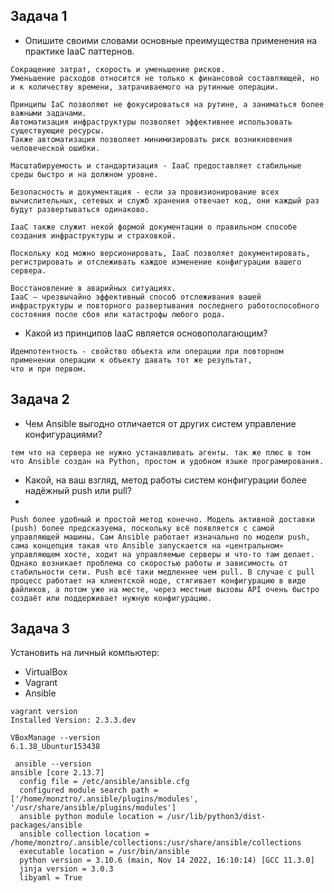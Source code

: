 ## Задача 1

- Опишите своими словами основные преимущества применения на практике IaaC паттернов.

```
Сокращение затрат, скорость и уменьшение рисков.
Уменьшение расходов относится не только к финансовой составляющей, но и к количеству времени, затрачиваемого на рутинные операции. 

Принципы IaC позволяют не фокусироваться на рутине, а заниматься более важными задачами. 
Автоматизация инфраструктуры позволяет эффективнее использовать существующие ресурсы.
Также автоматизация позволяет минимизировать риск возникновения человеческой ошибки. 

Масштабируемость и стандартизация - IаaC предоставляет стабильные среды быстро и на должном уровне. 

Безопасность и документация - если за провизионирование всех вычислительных, сетевых и служб хранения отвечает код, они каждый раз будут развертываться одинаково.

IаaC также служит некой формой документации о правильном способе создания инфраструктуры и страховкой.

Поскольку код можно версионировать, IaаC позволяет документировать, регистрировать и отслеживать каждое изменение конфигурации вашего сервера.

Восстановление в аварийных ситуациях.
IaаC — чрезвычайно эффективный способ отслеживания вашей инфраструктуры и повторного развертывания последнего работоспособного состояния после сбоя или катастрофы любого рода. 
```
- Какой из принципов IaaC является основополагающим?

```
Идемпотентность - свойство объекта или операции при повторном применении операции к объекту давать тот же результат,
что и при первом.
```

## Задача 2

- Чем Ansible выгодно отличается от других систем управление конфигурациями?
```
тем что на сервера не нужно устанавливать агенты. так же плюс в том что Ansible создан на Python, простом и удобном языке програмирования.
```

- Какой, на ваш взгляд, метод работы систем конфигурации более надёжный push или pull?
- 
```
Push более удобный и простой метод конечно. Модель активной доставки (push) более предсказуема, поскольку всё появляется с самой управляющей машины. Сам Ansible работает изначально по модели push, сама концепция такая что Ansible запускается на «центральном» управляющем хосте, ходит на управляемые серверы и что-то там делает. Однако возникает проблема со скоростью работы и зависимость от стабильности сети. Push всё таки медленнее чем pull. В случае с pull процесс работает на клиентской ноде, стягивает конфигурацию в виде файликов, а потом уже на месте, через местные вызовы API очень быстро создаёт или поддерживает нужную конфигурацию.
```

## Задача 3

Установить на личный компьютер:

- VirtualBox
- Vagrant
- Ansible

```
vagrant version
Installed Version: 2.3.3.dev
```

```
VBoxManage --version
6.1.38_Ubuntur153438
```

```
 ansible --version
ansible [core 2.13.7]
  config file = /etc/ansible/ansible.cfg
  configured module search path = ['/home/monztro/.ansible/plugins/modules', '/usr/share/ansible/plugins/modules']
  ansible python module location = /usr/lib/python3/dist-packages/ansible
  ansible collection location = /home/monztro/.ansible/collections:/usr/share/ansible/collections
  executable location = /usr/bin/ansible
  python version = 3.10.6 (main, Nov 14 2022, 16:10:14) [GCC 11.3.0]
  jinja version = 3.0.3
  libyaml = True
```


